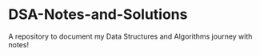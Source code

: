 # DSA-Notes-and-Solutions
A repository to document my Data Structures and Algorithms journey with notes!
